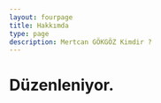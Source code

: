 ```yaml
---
layout: fourpage
title: Hakkımda
type: page
description: Mertcan GÖKGÖZ Kimdir ?
---
```


# Düzenleniyor.
